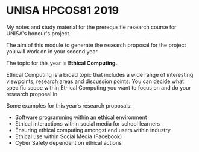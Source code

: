 # UNISA HPCOS81 2019

My notes and study material for the prerequsitie research course for UNISA's honour's project.

The aim of this module to generate the research proposal for the project you will work on in your second year.

The topic for this year is **Ethical Computing.**

Ethical Computing is a broad topic that includes a wide range of interesting viewpoints, research areas and discussion points. You can decide what specific scope within Ethical Computing you want to focus on and do your research proposal in.

Some examples for this year’s research proposals:

* Software programming within an ethical environment
* Ethical interactions within social media for school learners
* Ensuring ethical computing amongst end users within industry
* Ethical use within Social Media \(Facebook\)
* Cyber Safety dependent on ethical actions



